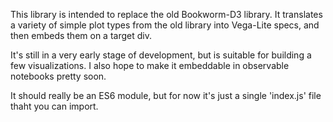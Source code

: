 This library is intended to replace the old Bookworm-D3 library. It
translates a variety of simple plot types from the old library into
Vega-Lite specs, and then embeds them on a target div.


It's still in a very early stage of development, but is suitable for
building a few visualizations. I also hope to make it embeddable in
observable notebooks pretty soon.

It should really be an ES6 module, but for now it's just a single
'index.js' file thaht you can import.

